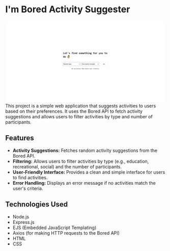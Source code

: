 # I'm Bored Activity Suggester
<img src="./public/Bored Website.png">
This project is a simple web application that suggests activities to users based on their preferences. It uses the Bored API to fetch activity suggestions and allows users to filter activities by type and number of participants.

## Features

-   **Activity Suggestions:** Fetches random activity suggestions from the Bored API.
-   **Filtering:** Allows users to filter activities by type (e.g., education, recreational, social) and the number of participants.
-   **User-Friendly Interface:** Provides a clean and simple interface for users to find activities.
-   **Error Handling:** Displays an error message if no activities match the user's criteria.

## Technologies Used

-   Node.js
-   Express.js
-   EJS (Embedded JavaScript Templating)
-   Axios (for making HTTP requests to the Bored API)
-   HTML
-   CSS

